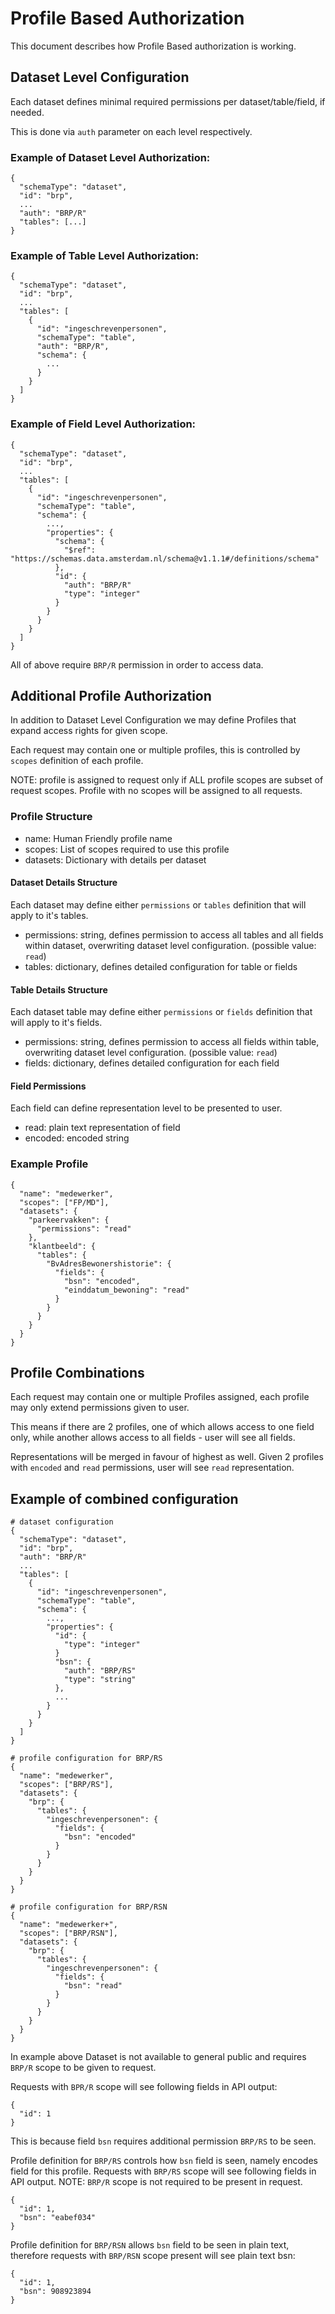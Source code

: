 # Profile Based Authorization

This document describes how Profile Based authorization is working.

## Dataset Level Configuration

Each dataset defines minimal required permissions per dataset/table/field, if needed.

This is done via `auth` parameter on each level respectively.

### Example of Dataset Level Authorization:

    {
      "schemaType": "dataset",
      "id": "brp",
      ...
      "auth": "BRP/R"
      "tables": [...]
    }


### Example of Table Level Authorization:

    {
      "schemaType": "dataset",
      "id": "brp",
      ...
      "tables": [
        {
          "id": "ingeschrevenpersonen",
          "schemaType": "table",
          "auth": "BRP/R",
          "schema": {
            ...
          }
        }
      ]
    }

### Example of Field Level Authorization:

    {
      "schemaType": "dataset",
      "id": "brp",
      ...
      "tables": [
        {
          "id": "ingeschrevenpersonen",
          "schemaType": "table",
          "schema": {
            ...,
            "properties": {
              "schema": {
                "$ref": "https://schemas.data.amsterdam.nl/schema@v1.1.1#/definitions/schema"
              },
              "id": {
                "auth": "BRP/R"
                "type": "integer"
              }
            }
          }
        }
      ]
    }

All of above require `BRP/R` permission in order to access data.

## Additional Profile Authorization

In addition to Dataset Level Configuration we may define Profiles that expand access rights for given scope.

Each request may contain one or multiple profiles, this is controlled by `scopes` definition of each profile.

NOTE: profile is assigned to request only if ALL profile scopes are subset of request scopes. Profile with no scopes will be assigned to all requests.

### Profile Structure

* name: Human Friendly profile name
* scopes: List of scopes required to use this profile
* datasets: Dictionary with details per dataset

#### Dataset Details Structure

Each dataset may define either `permissions` or `tables` definition that will apply to it's tables.

* permissions: string, defines permission to access all tables and all fields within dataset, overwriting dataset level configuration. (possible value: `read`)
* tables: dictionary, defines detailed configuration for table or fields

#### Table Details Structure

Each dataset table may define either `permissions` or `fields` definition that will apply to it's fields.

* permissions: string, defines permission to access all fields within table, overwriting dataset level configuration. (possible value: `read`)
* fields: dictionary, defines detailed configuration for each field

#### Field Permissions

Each field can define representation level to be presented to user.

* read: plain text representation of field
* encoded: encoded string

### Example Profile

    {
      "name": "medewerker",
      "scopes": ["FP/MD"],
      "datasets": {
        "parkeervakken": {
          "permissions": "read"
        },
        "klantbeeld": {
          "tables": {
            "BvAdresBewonershistorie": {
              "fields": {
                "bsn": "encoded",
                "einddatum_bewoning": "read"
              }
            }
          }
        }
      }
    }


## Profile Combinations

Each request may contain one or multiple Profiles assigned, each profile may only extend permissions given to user.

This means if there are 2 profiles, one of which allows access to one field only, while another allows access to all fields - user will see all fields.

Representations will be merged in favour of highest as well. Given 2 profiles with `encoded` and `read` permissions, user will see `read` representation.


## Example of combined configuration

    # dataset configuration
    {
      "schemaType": "dataset",
      "id": "brp",
      "auth": "BRP/R"
      ...
      "tables": [
        {
          "id": "ingeschrevenpersonen",
          "schemaType": "table",
          "schema": {
            ...,
            "properties": {
              "id": {
                "type": "integer"
              }
              "bsn": {
                "auth": "BRP/RS"
                "type": "string"
              },
              ...
            }
          }
        }
      ]
    }

    # profile configuration for BRP/RS
    {
      "name": "medewerker",
      "scopes": ["BRP/RS"],
      "datasets": {
        "brp": {
          "tables": {
            "ingeschrevenpersonen": {
              "fields": {
                "bsn": "encoded"
              }
            }
          }
        }
      }
    }

    # profile configuration for BRP/RSN
    {
      "name": "medewerker+",
      "scopes": ["BRP/RSN"],
      "datasets": {
        "brp": {
          "tables": {
            "ingeschrevenpersonen": {
              "fields": {
                "bsn": "read"
              }
            }
          }
        }
      }
    }


In example above Dataset is not available to general public and requires `BRP/R` scope to be given to request.

Requests with `BPR/R` scope will see following fields in API output:

    {
      "id": 1
    }

This is because field `bsn` requires additional permission `BRP/RS` to be seen.

Profile definition for `BRP/RS` controls how `bsn` field is seen, namely encodes field for this profile.
Requests with `BRP/RS` scope will see following fields in API output. NOTE: `BRP/R` scope is not required to be present in request.

    {
      "id": 1,
      "bsn": "eabef034"
    }

Profile definition for `BRP/RSN` allows `bsn` field to be seen in plain text, therefore requests with `BRP/RSN` scope present will see plain text bsn:

    {
      "id": 1,
      "bsn": 908923894
    }
